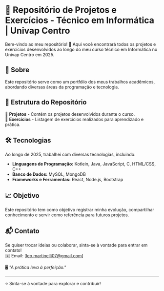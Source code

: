 # 📂 Repositório de Projetos e Exercícios - Técnico em Informática | Univap Centro  

Bem-vindo ao meu repositório! 🚀 Aqui você encontrará todos os projetos e exercícios desenvolvidos ao longo do meu curso técnico em Informática no Univap Centro em 2025.  

## 📌 Sobre  
Este repositório serve como um portfólio dos meus trabalhos acadêmicos, abordando diversas áreas da programação e tecnologia.  

## 📂 Estrutura do Repositório  
🔹 **Projetos** - Contém os projetos desenvolvidos durante o curso.  
🔹 **Exercícios** - Listagem de exercícios realizados para aprendizado e prática.  

## 🛠️ Tecnologias  
Ao longo de 2025, trabalhei com diversas tecnologias, incluindo:  
- **Linguagens de Programação:** Kotlein, Java, JavaScript, C, HTML/CSS, C++  
- **Banco de Dados:** MySQL, MongoDB  
- **Frameworks e Ferramentas:** React, Node.js, Bootstrap  

## 📈 Objetivo  
Este repositório tem como objetivo registrar minha evolução, compartilhar conhecimento e servir como referência para futuros projetos.  

## 📬 Contato  
Se quiser trocar ideias ou colaborar, sinta-se à vontade para entrar em contato!  
✉️ Email: [leo.martinelli07@gmail.com]    

🖥️ _"A prática leva à perfeição."_  

---
⭐ Sinta-se à vontade para explorar e contribuir!  
